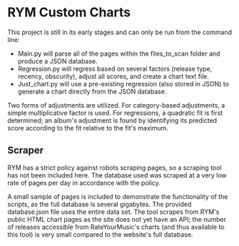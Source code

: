 # RYM Custom Charts

This project is still in its early stages and can only be run from the command line:

* Main.py will parse all of the pages within the files_to_scan folder and produce a JSON database. 
* Regression.py will regress based on several factors (release type, recency, obscurity), adjust all scores, and create a chart text file. 
* Just_chart.py will use a pre-existing regression (also stored in JSON) to generate a chart directly from the JSON database. 

Two forms of adjustments are utilized. For category-based adjustments, a simple multiplicative factor is used. For regressions, a quadratic fit is first determined; an album's adjustment is found by identifying its predicted score according to the fit relative to the fit's maximum. 

## Scraper

RYM has a strict policy against robots scraping pages, so a scraping tool has not been included here. The database used was scraped at a very low rate of pages per day in accordance with the policy. 

A small sample of pages is included to demonstrate the functionality of the scripts, as the full database is several gigabytes. The provided database.json file uses the entire data set. The tool scrapes from RYM's public HTML chart pages as the site does not yet have an API; the number of releases accessible from RateYourMusic's charts (and thus available to this tool) is very small compared to the website's full database.